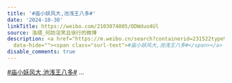 ```yaml
---
title: '#庙小妖风大,池浅王八多#'
date: '2024-10-30'
linkTitle: https://weibo.com/2103074805/ODWduo4Ul
source: 洛缙_何妨淫笑且徐行的微博
description: <a href="https://m.weibo.cn/search?containerid=231522type%3D1%26t%3D10%26q%3D%23%E5%BA%99%E5%B0%8F%E5%A6%96%E9%A3%8E%E5%A4%A7%2C%E6%B1%A0%E6%B5%85%E7%8E%8B%E5%85%AB%E5%A4%9A%23"
  data-hide=""><span class="surl-text">#庙小妖风大,池浅王八多#</span></a>  ...
disable_comments: true
---
```

<a href="https://m.weibo.cn/search?containerid=231522type%3D1%26t%3D10%26q%3D%23%E5%BA%99%E5%B0%8F%E5%A6%96%E9%A3%8E%E5%A4%A7%2C%E6%B1%A0%E6%B5%85%E7%8E%8B%E5%85%AB%E5%A4%9A%23" data-hide=""><span class="surl-text">#庙小妖风大,池浅王八多#</span></a>  ...
